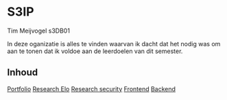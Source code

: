 # S3IP
Tim Meijvogel s3DB01


In deze oganizatie is alles te vinden waarvan ik dacht dat het nodig was om aan te tonen dat ik voldoe aan de
leerdoelen van dit semester.

## Inhoud
[Portfolio](https://github.com/S3IP/elementalcombat)
[Research Elo](https://github.com/S3IP/elementalcombat)
[Research security](https://github.com/S3IP/elementalcombat)
[Frontend](https://github.com/S3IP/elementalcombat)
[Backend](https://github.com/S3IP/elementalcombat)
